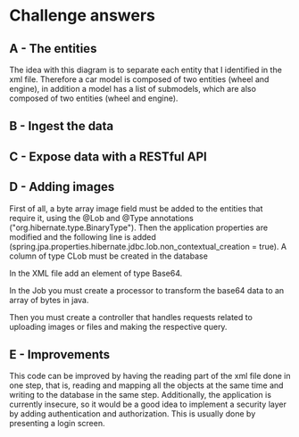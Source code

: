 # Challenge answers

## A - The entities
The idea with this diagram is to separate each entity that I identified in the xml file. Therefore a car model is composed of two entities (wheel and engine), in addition a model has a list of submodels, which are also composed of two entities (wheel and engine).
## B - Ingest the data

## C - Expose data with a RESTful API

## D - Adding images
First of all, a byte array image field must be added to the entities that require it, using the @Lob and @Type annotations ("org.hibernate.type.BinaryType"). Then the application properties are modified and the following line is added (spring.jpa.properties.hibernate.jdbc.lob.non_contextual_creation = true). A column of type CLob must be created in the database

In the XML file add an element of type Base64.

In the Job you must create a processor to transform the base64 data to an array of bytes in java.

Then you must create a controller that handles requests related to uploading images or files and making the respective query.
## E - Improvements
This code can be improved by having the reading part of the xml file done in one step, that is, reading and mapping all the objects at the same time and writing to the database in the same step.
Additionally, the application is currently insecure, so it would be a good idea to implement a security layer by adding authentication and authorization. This is usually done by presenting a login screen.